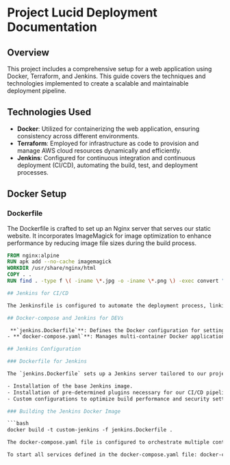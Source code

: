 # Project Lucid Deployment Documentation

## Overview

This project includes a comprehensive setup for a web application using Docker, Terraform, and Jenkins. This guide covers the techniques and technologies implemented to create a scalable and maintainable deployment pipeline.

## Technologies Used

- **Docker**: Utilized for containerizing the web application, ensuring consistency across different environments.
- **Terraform**: Employed for infrastructure as code to provision and manage AWS cloud resources dynamically and efficiently.
- **Jenkins**: Configured for continuous integration and continuous deployment (CI/CD), automating the build, test, and deployment processes.

## Docker Setup

### Dockerfile

The Dockerfile is crafted to set up an Nginx server that serves our static website. It incorporates ImageMagick for image optimization to enhance performance by reducing image file sizes during the build process.

```Dockerfile
FROM nginx:alpine
RUN apk add --no-cache imagemagick
WORKDIR /usr/share/nginx/html
COPY . .
RUN find . -type f \( -iname \*.jpg -o -iname \*.png \) -exec convert "{}" -strip -quality 85 "{}" \;

## Jenkins for CI/CD

The Jenkinsfile is configured to automate the deployment process, linking with GitHub for continuous integration. It includes stages for building the Docker image, pushing it to ECR, and deploying the infrastructure with Terraform.

## Docker-compose and Jenkins for DEVs

 **`jenkins.Dockerfile`**: Defines the Docker configuration for setting up a Jenkins server pre-configured with necessary plugins and settings.
- **`docker-compose.yaml`**: Manages multi-container Docker applications, specifying services, networks, and volumes for our project.

## Jenkins Configuration

### Dockerfile for Jenkins

The `jenkins.Dockerfile` sets up a Jenkins server tailored to our project's needs. It includes:

- Installation of the base Jenkins image.
- Installation of pre-determined plugins necessary for our CI/CD pipeline.
- Custom configurations to optimize build performance and security settings.

### Building the Jenkins Docker Image

```bash
docker build -t custom-jenkins -f jenkins.Dockerfile .

The docker-compose.yaml file is configured to orchestrate multiple containers that make up our development environment, including databases, backend services, and other dependencies.

To start all services defined in the docker-compose.yaml file: docker-compose up -d

